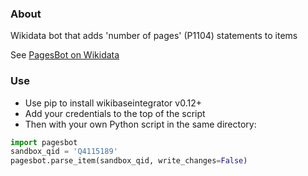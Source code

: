 ### About

Wikidata bot that adds 'number of pages' (P1104) statements to items

See [PagesBot on Wikidata](https://www.wikidata.org/wiki/User:PagesBot)

### Use

- Use pip to install wikibaseintegrator v0.12+
- Add your credentials to the top of the script
- Then with your own Python script in the same directory:

```python
import pagesbot
sandbox_qid = 'Q4115189'
pagesbot.parse_item(sandbox_qid, write_changes=False)
```

